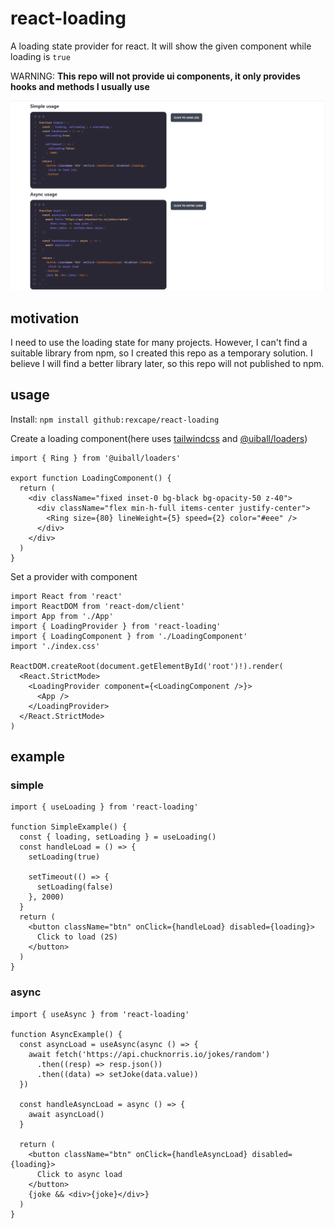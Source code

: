 # react-loading

A loading state provider for react. It will show the given component while loading is `true`

WARNING: **This repo will not provide ui components, it only provides hooks and methods I usually use**

![demo](.github/resources/demo.gif)

## motivation

I need to use the loading state for many projects. However, I can't find a suitable library from npm, so I created this repo as a temporary solution. I believe I will find a better library later, so this repo will not published to npm.

## usage

Install: `npm install github:rexcape/react-loading`

Create a loading component(here uses [tailwindcss](https://tailwindcss.com/) and [@uiball/loaders](https://uiball.com/loaders/))

```tsx
import { Ring } from '@uiball/loaders'

export function LoadingComponent() {
  return (
    <div className="fixed inset-0 bg-black bg-opacity-50 z-40">
      <div className="flex min-h-full items-center justify-center">
        <Ring size={80} lineWeight={5} speed={2} color="#eee" />
      </div>
    </div>
  )
}
```

Set a provider with component

```tsx
import React from 'react'
import ReactDOM from 'react-dom/client'
import App from './App'
import { LoadingProvider } from 'react-loading'
import { LoadingComponent } from './LoadingComponent'
import './index.css'

ReactDOM.createRoot(document.getElementById('root')!).render(
  <React.StrictMode>
    <LoadingProvider component={<LoadingComponent />}>
      <App />
    </LoadingProvider>
  </React.StrictMode>
)
```

## example

### simple

```tsx
import { useLoading } from 'react-loading'

function SimpleExample() {
  const { loading, setLoading } = useLoading()
  const handleLoad = () => {
    setLoading(true)

    setTimeout(() => {
      setLoading(false)
    }, 2000)
  }
  return (
    <button className="btn" onClick={handleLoad} disabled={loading}>
      Click to load (2S)
    </button>
  )
}
```

### async

```tsx
import { useAsync } from 'react-loading'

function AsyncExample() {
  const asyncLoad = useAsync(async () => {
    await fetch('https://api.chucknorris.io/jokes/random')
      .then((resp) => resp.json())
      .then((data) => setJoke(data.value))
  })

  const handleAsyncLoad = async () => {
    await asyncLoad()
  }

  return (
    <button className="btn" onClick={handleAsyncLoad} disabled={loading}>
      Click to async load
    </button>
    {joke && <div>{joke}</div>}
  )
}
```
